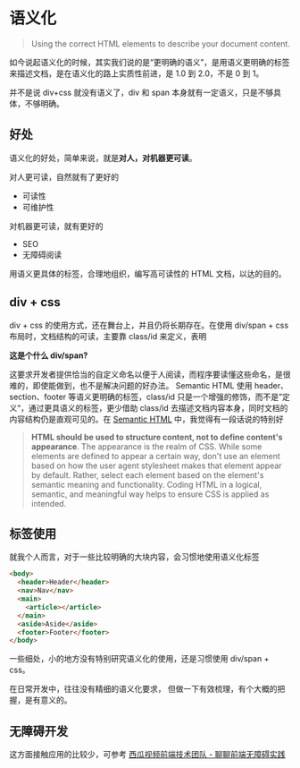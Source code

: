 # 语义化

> Using the correct HTML elements to describe your document content.

如今说起语义化的时候，其实我们说的是“更明确的语义”，是用语义更明确的标签来描述文档，是在语义化的路上实质性前进，是 1.0 到 2.0，不是 0 到 1。

并不是说 div+css 就没有语义了，div 和 span 本身就有一定语义，只是不够具体，不够明确。

## 好处

语义化的好处，简单来说，就是**对人，对机器更可读**。

对人更可读，自然就有了更好的

- 可读性
- 可维护性

对机器更可读，就有更好的

- SEO
- 无障碍阅读

用语义更具体的标签，合理地组织，编写高可读性的 HTML 文档，以达的目的。

## div + css

div + css 的使用方式，还在舞台上，并且仍将长期存在。在使用 div/span + css 布局时，文档结构的可读，主要靠 class/id 来定义，表明

**这是个什么 div/span?**

这要求开发者提供恰当的自定义命名以便于人阅读，而程序要读懂这些命名，是很难的，即使能做到，也不是解决问题的好办法。
Semantic HTML 使用 header、section、footer 等语义更明确的标签，class/id 只是一个增强的修饰，而不是”定义“，通过更具语义的标签，更少借助 class/id 去描述文档内容本身，同时文档的内容结构仍是直观可见的。在 [Semantic HTML](https://web.dev/learn/html/semantic-html/) 中，我觉得有一段话说的特别好

> **HTML should be used to structure content, not to define content's appearance**. The appearance is the realm of CSS. While some elements are defined to appear a certain way, don't use an element based on how the user agent stylesheet makes that element appear by default. Rather, select each element based on the element's semantic meaning and functionality. Coding HTML in a logical, semantic, and meaningful way helps to ensure CSS is applied as intended.

## 标签使用

就我个人而言，对于一些比较明确的大块内容，会习惯地使用语义化标签

```html
<body>
  <header>Header</header>
  <nav>Nav</nav>
  <main>
    <article></article>
  </main>
  <aside>Aside</aside>
  <footer>Footer</footer>
</body>
```

一些细处，小的地方没有特别研究语义化的使用，还是习惯使用 div/span + css。

在日常开发中，往往没有精细的语义化要求，
但做一下有效梳理，有个大概的把握，是有意义的。

## 无障碍开发

这方面接触应用的比较少，可参考
[西瓜视频前端技术团队 - 聊聊前端无障碍实践](https://juejin.cn/post/7190341213126410298#heading-23)

